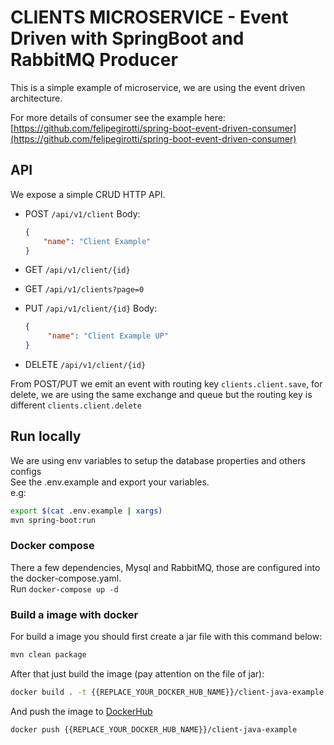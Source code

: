 # CLIENTS MICROSERVICE - Event Driven with SpringBoot and RabbitMQ Producer

This is a simple example of microservice, we are using the event driven architecture. 

For more details of consumer see the example here: [https://github.com/felipegirotti/spring-boot-event-driven-consumer](https://github.com/felipegirotti/spring-boot-event-driven-consumer)

## API
We expose a simple CRUD HTTP API.   
- POST `/api/v1/client` Body:
  ```json
  {   
      "name": "Client Example"      
  }
  ```  
- GET `/api/v1/client/{id}`

- GET `/api/v1/clients?page=0`

- PUT `/api/v1/client/{id}` Body:
    ```json
    {   
         "name": "Client Example UP"
    }
    ```
- DELETE `/api/v1/client/{id}`


From POST/PUT we emit an event with routing key `clients.client.save`, for delete, we are using the same exchange and queue but the routing key is different `clients.client.delete`


## Run locally
We are using env variables to setup the database properties and others configs  
See the .env.example and export your variables.  
e.g:    
```bash
export $(cat .env.example | xargs)
mvn spring-boot:run
```

### Docker compose
There a few dependencies, Mysql and RabbitMQ, those are configured into the docker-compose.yaml.    
Run `docker-compose up -d`

### Build a image with docker
For build a image you should first create a jar file with this command below:   
```bash
mvn clean package
```

After that just build the image (pay attention on the file of jar):    
```bash
docker build . -t {{REPLACE_YOUR_DOCKER_HUB_NAME}}/client-java-example --build-arg JAR_FILE=target/client-0.0.1-SNAPSHOT.jar
```

And push the image to [DockerHub](https://hub.docker.com/)  
```bash
docker push {{REPLACE_YOUR_DOCKER_HUB_NAME}}/client-java-example
```
